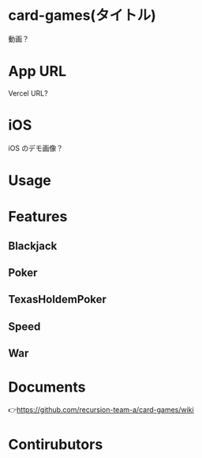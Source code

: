 # card-games(タイトル)

動画？

# App URL

Vercel URL?

# iOS

iOS のデモ画像？

# Usage

# Features

## Blackjack

## Poker

## TexasHoldemPoker

## Speed

## War

# Documents

👉https://github.com/recursion-team-a/card-games/wiki

# Contirubutors
